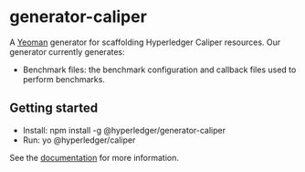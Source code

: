 # generator-caliper

A [Yeoman](http://yeoman.io) generator for scaffolding Hyperledger Caliper resources. Our generator currently generates:
* Benchmark files: the benchmark configuration and callback files used to perform benchmarks.

## Getting started
* Install: npm install -g @hyperledger/generator-caliper
* Run: yo @hyperledger/caliper

See the [documentation](https://hyperledger.github.io/caliper/vNext/benchmark-generator) for more information.